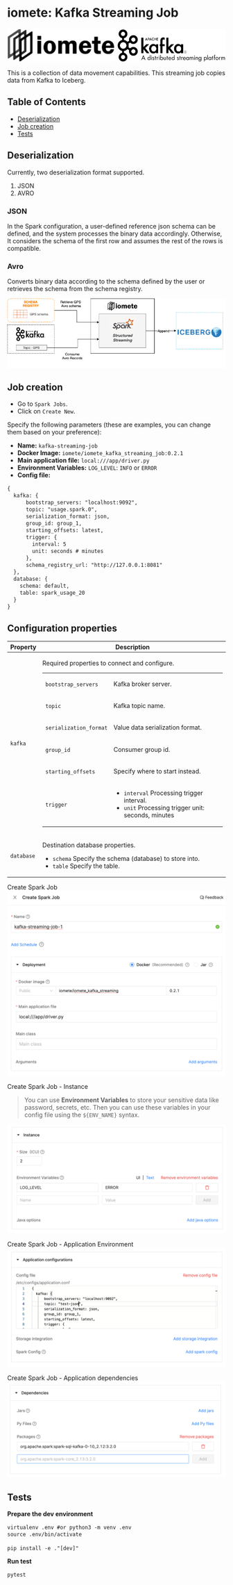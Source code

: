# iomete: Kafka Streaming Job

<p align="center">
<img src="docs/img/iomete-logo.png" width="250" /> <img src="docs/img/apache-kafka-logo.png" width="250" />
</p>

This is a collection of data movement capabilities. This streaming job copies data from Kafka to Iceberg.

## Table of Contents
 * [Deserialization](#Deserialization)
 * [Job creation](#job-creation)
 * [Tests](#tests)


## Deserialization
Currently, two deserialization format supported.
1. JSON
2. AVRO

### JSON
In the Spark configuration, a user-defined reference json schema can be defined, 
and the system processes the binary data accordingly. Otherwise, 
It considers the schema of the first row and assumes the rest of the rows is compatible.

### Avro
Converts binary data according to the schema defined by the user or retrieves the schema from the schema registry.

![avro-deserialization-diagram](docs/img/diagram/avro-diagram.jpg)

## Job creation

- Go to `Spark Jobs`.
- Click on `Create New`.

Specify the following parameters (these are examples, you can change them based on your preference):
- **Name:** `kafka-streaming-job`
- **Docker Image:** `iomete/iomete_kafka_streaming_job:0.2.1`
- **Main application file:** `local:///app/driver.py`
- **Environment Variables:** `LOG_LEVEL`: `INFO` or `ERROR`
- **Config file:** 
```hocon
{
  kafka: {
      bootstrap_servers: "localhost:9092",
      topic: "usage.spark.0",
      serialization_format: json,
      group_id: group_1,
      starting_offsets: latest,
      trigger: {
        interval: 5
        unit: seconds # minutes
      },
      schema_registry_url: "http://127.0.0.1:8081"
  },
  database: {
    schema: default,
    table: spark_usage_20
  }
}
```

## Configuration properties
<table>
  <thead>
    <tr>
      <th>Property</th>
      <th>Description</th>
    </tr>
  </thead>

  <tbody>
    <tr>
      <td>
        <code>kafka</code><br/>
      </td>
      <td>
        <p>Required properties to connect and configure.</p>
        <table>
            <tbody>
                <tr>
                  <td>
                    <code>bootstrap_servers</code>
                  </td>
                  <td>
                    <p>Kafka broker server.</p>
                  </td>
                </tr>
                <tr>
                  <td>
                    <code>topic</code>
                  </td>
                  <td>
                    <p>Kafka topic name.</p>
                  </td>
                </tr>
                <tr>
                  <td>
                    <code>serialization_format</code>
                  </td>
                  <td>
                    <p>Value data serialization format.</p>
                  </td>
                </tr>
                <tr>
                  <td>
                    <code>group_id</code>
                  </td>
                  <td>
                    <p>Consumer group id.</p>
                  </td>
                </tr>
                <tr>
                  <td>
                    <code>starting_offsets</code>
                  </td>
                  <td>
                    <p>Specify where to start instead.</p>
                  </td>
                </tr>
                <tr>
                  <td>
                    <code>trigger</code>
                  </td>
                  <td>
                    <ul>
                      <li><code>interval</code> Processing trigger interval.</li>
                      <li><code>unit</code> Processing trigger unit: seconds, minutes</li>
                    </ul>
                  </td>
                </tr>
            </tbody>
        </table>
      </td>
    </tr>
    <tr>
      <td>
        <code>database</code><br/>
      </td>
      <td>
        <p>Destination database properties.</p>
        <ul>
          <li><code>schema</code> Specify the schema (database) to store into.</li>
          <li><code>table</code> Specify the table.</li>
        </ul>
      </td>
    </tr>
</tbody>
</table>

Create Spark Job
![Create Spark Job.png](docs/img/job-creation-deployment.png)

Create Spark Job - Instance

>You can use **Environment Variables** to store your sensitive data like password, secrets, etc. Then you can use these variables in your config file using the <code>${ENV_NAME}</code> syntax.

![Create Spark Job.png](docs/img/job-creation-environment.png)

Create Spark Job - Application Environment
![Create Spark Job - Application Config.png](docs/img/job-creation-config.png)

Create Spark Job - Application dependencies
![Create Spark Job - Application Environment.png](docs/img/job-creation-dependencies.png)

## Tests

**Prepare the dev environment**

```shell
virtualenv .env #or python3 -m venv .env
source .env/bin/activate

pip install -e ."[dev]"
```

**Run test**

```shell
pytest
```
